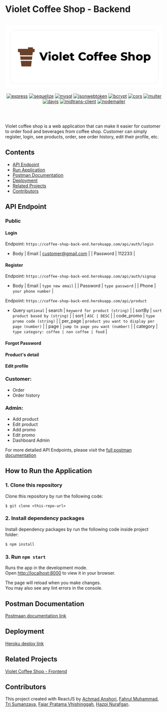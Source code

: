 # Violet Coffee Shop - Backend

<br/>

<div align="center">
	<img height="200" src="https://raw.githubusercontent.com/anshoriacc/violet-coffee-shop-backend/master/public/github-banner.png" alt="VioletCoffeeShop">

[![express](https://img.shields.io/npm/v/express?label=express)](https://www.npmjs.com/package/express)
[![sequelize](https://img.shields.io/npm/v/sequelize?label=sequelize)](https://www.npmjs.com/package/sequelize)
[![mysql](https://img.shields.io/npm/v/mysql?label=mysql)](https://www.npmjs.com/package/mysql)
[![jsonwebtoken](https://img.shields.io/npm/v/jsonwebtoken?label=jsonwebtoken)](https://www.npmjs.com/package/jsonwebtoken)
[![bcrypt](https://img.shields.io/npm/v/bcrypt?label=bcrypt)](https://www.npmjs.com/package/bcrypt)
[![cors](https://img.shields.io/npm/v/cors?label=cors)](https://www.npmjs.com/package/cors)
[![multer](https://img.shields.io/npm/v/multer?label=multer)](https://www.npmjs.com/package/multer)
[![dayjs](https://img.shields.io/npm/v/dayjs?label=dayjs)](https://www.npmjs.com/package/dayjs)
[![midtrans-client](https://img.shields.io/npm/v/midtrans-client?label=midtrans-client)](https://www.npmjs.com/package/midtrans-client)
[![nodemailer](https://img.shields.io/npm/v/nodemailer?label=nodemailer)](https://www.npmjs.com/package/nodemailer)

<br/>

</div>

<br/>

Violet coffee shop is a web application that can make it easier for customer to order food and beverages from coffee shop. Customer can simply register, login, see products, order, see order history, edit their profile, etc.

## Contents

- [API Endpoint](#api-endpoint)
- [Run Application](#run-application)
- [Postman Documentation](#postman-documentation)
- [Deployment](#deployment)
- [Related Projects](#related-projects)
- [Contributors](#contributors)

## API Endpoint

### Public

#### Login

Endpoint: `https://coffee-shop-back-end.herokuapp.com/api/auth/login`

- Body
  | Email | customer@gmail.com |
  | Password | 112233 |

#### Register

Endpoint: `https://coffee-shop-back-end.herokuapp.com/api/auth/signup`

- Body
  | Email | `type new email` |
  | Password | `type password` |
  | Phone | `your phone number` |

Endpoint: `https://coffee-shop-back-end.herokuapp.com/api/product`

- Query `optional`
  | search | `keyword for product (string)` |
  | sortBy | `sort product based by (string)` |
  | sort | `ASC | DESC` |
  | code_promo | `type promo code (string)` |
  | per_page | `product you want to display per page (number)` |
  | page | `jump to page you want (number)` |
  | category | `type category: coffee | non coffee | food` |

#### Forgot Password

#### Product's detail

#### Edit profile

### Customer:

- Order
- Order history

### Admin:

- Add product
- Edit product
- Add promo
- Edit promo
- Dashboard Admin

For more detailed API Endpoints, please visit the [full postman documentation](#postman-documentation)

## How to Run the Application

### 1. Clone this repository

Clone this repository by run the following code:

```
$ git clone <this-repo-url>
```

### 2. Install dependency packages

Install dependency packages by run the following code inside project folder:

```
$ npm install
```

### 3. Run `npm start`

Runs the app in the development mode.\
Open [http://localhost:8000](http://localhost:8000) to view it in your browser.

The page will reload when you make changes.\
You may also see any lint errors in the console.

## Postman Documentation

[Postmaan documentation link](https://documenter.getpostman.com/view/15601945/UVeDrmm1)

## Deployment

[Heroku deploy link](https://coffee-shop-back-end.herokuapp.com/)

## Related Projects

[Violet Coffee Shop - Frontend](https://github.com/anshoriacc/violet-coffee-shop-frontend)

## Contributors

This project created with ReactJS by [Achmad Anshori](https://github.com/anshoriacc), [Fahrul Muhammad](https://github.com/fahrul-muhammad), [Tri Sumanzaya](https://github.com/Trisumanzaya93), [Fajar Pratama Vhishinggah](https://github.com/ikehikeh151), [Hazpi Nurafgan](https://github.com/Hazgn).
